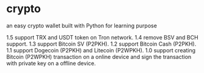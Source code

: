 # crypto
an easy crypto wallet built with Python for learning purpose

1.5 support TRX and USDT token on Tron network.
1.4 remove BSV and BCH support.
1.3 support Bitcoin SV (P2PKH).
1.2 support Bitcoin Cash (P2PKH).
1.1 support Dogecoin (P2PKH) and Litecoin (P2WPKH).
1.0 support creating Bitcoin (P2WPKH) transaction on a online device and sign the transaction with private key on a offline device. 
